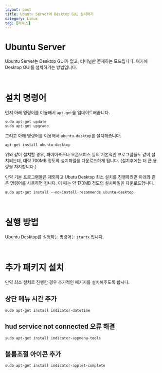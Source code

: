 ```yaml
---
layout: post
title: Ubuntu Server에 Desktop GUI 설치하기
category: Linux
tag: [리눅스]
---
```


# Ubuntu Server

Ubuntu Server는 Desktop GUI가 없고, 터미널만 존재하는 모드입니다. 여기에 Desktop GUI를 설치하기는 방법입니다.

<br>

# 설치 명령어

먼저 아래 명령어를 이용해서 `apt-get`을 업데이트해줍니다.
~~~
sudo apt-get update
sudo apt-get upgrade
~~~


그리고 아래 명령어를 이용해서 `ubuntu-desktop`를 설치해줍니다.  
~~~
apt-get install ubuntu-desktop
~~~

위와 같이 설치할 경우, 파이어폭스나 오픈오피스 등의 기본적인 프로그램들도 같이 설치되는데, 대략 700MB 정도의 설치파일을 다운로드하게 됩니다. (설치후에는 더 큰 용량을 차지합니다.)

만약 기본 프로그램들은 제외하고 Ubutu Desktop 최소 설치를 진행하려면 아래와 같은 명령어를 사용하면 됩니다. 이 때는 약 170MB 정도의 설치파일을 다운로드합니다.

~~~
sudo apt-get install --no-install-recommends ubuntu-desktop
~~~

<br>

# 실행 방법

Ubuntu Desktop를 실행하는 명령어는 `startx` 입니다.

<br>

# 추가 패키지 설치

만약 최소 설치로 진행한 경우 추가적인 패키지를 설치해주도록 합시다.

## 상단 메뉴 시간 추가

~~~
sudo apt-get install indicator-datetime
~~~

## hud service not connected 오류 해결

~~~
sudo apt-get install indicator-appmenu-tools
~~~

## 볼륨조절 아이콘 추가

~~~
sudo apt-get install indicator-applet-complete
~~~

